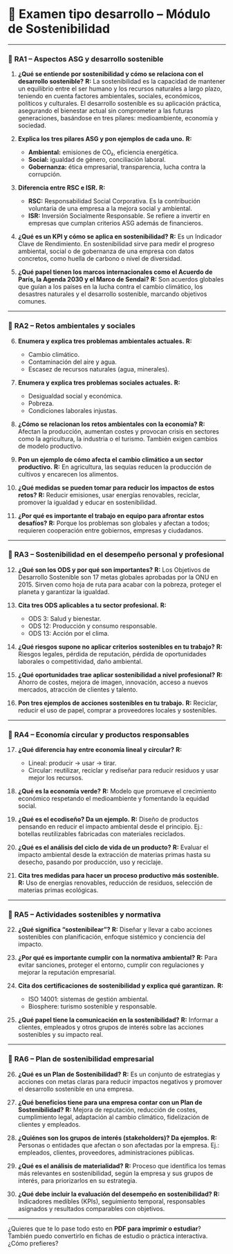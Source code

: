 # 📝 **Examen tipo desarrollo – Módulo de Sostenibilidad**

---

### 🔹 **RA1 – Aspectos ASG y desarrollo sostenible**

1. **¿Qué se entiende por sostenibilidad y cómo se relaciona con el desarrollo sostenible?**
   **R:** La sostenibilidad es la capacidad de mantener un equilibrio entre el ser humano y los recursos naturales a largo plazo, teniendo en cuenta factores ambientales, sociales, económicos, políticos y culturales. El desarrollo sostenible es su aplicación práctica, asegurando el bienestar actual sin comprometer a las futuras generaciones, basándose en tres pilares: medioambiente, economía y sociedad.

2. **Explica los tres pilares ASG y pon ejemplos de cada uno.**
   **R:**

   * **Ambiental:** emisiones de CO₂, eficiencia energética.
   * **Social:** igualdad de género, conciliación laboral.
   * **Gobernanza:** ética empresarial, transparencia, lucha contra la corrupción.

3. **Diferencia entre RSC e ISR.**
   **R:**

   * **RSC:** Responsabilidad Social Corporativa. Es la contribución voluntaria de una empresa a la mejora social y ambiental.
   * **ISR:** Inversión Socialmente Responsable. Se refiere a invertir en empresas que cumplan criterios ASG además de financieros.

4. **¿Qué es un KPI y cómo se aplica en sostenibilidad?**
   **R:** Es un Indicador Clave de Rendimiento. En sostenibilidad sirve para medir el progreso ambiental, social o de gobernanza de una empresa con datos concretos, como huella de carbono o nivel de diversidad.

5. **¿Qué papel tienen los marcos internacionales como el Acuerdo de París, la Agenda 2030 y el Marco de Sendai?**
   **R:** Son acuerdos globales que guían a los países en la lucha contra el cambio climático, los desastres naturales y el desarrollo sostenible, marcando objetivos comunes.

---

### 🔹 **RA2 – Retos ambientales y sociales**

6. **Enumera y explica tres problemas ambientales actuales.**
   **R:**

   * Cambio climático.
   * Contaminación del aire y agua.
   * Escasez de recursos naturales (agua, minerales).

7. **Enumera y explica tres problemas sociales actuales.**
   **R:**

   * Desigualdad social y económica.
   * Pobreza.
   * Condiciones laborales injustas.

8. **¿Cómo se relacionan los retos ambientales con la economía?**
   **R:** Afectan la producción, aumentan costes y provocan crisis en sectores como la agricultura, la industria o el turismo. También exigen cambios de modelo productivo.

9. **Pon un ejemplo de cómo afecta el cambio climático a un sector productivo.**
   **R:** En agricultura, las sequías reducen la producción de cultivos y encarecen los alimentos.

10. **¿Qué medidas se pueden tomar para reducir los impactos de estos retos?**
    **R:** Reducir emisiones, usar energías renovables, reciclar, promover la igualdad y educar en sostenibilidad.

11. **¿Por qué es importante el trabajo en equipo para afrontar estos desafíos?**
    **R:** Porque los problemas son globales y afectan a todos; requieren cooperación entre gobiernos, empresas y ciudadanos.

---

### 🔹 **RA3 – Sostenibilidad en el desempeño personal y profesional**

12. **¿Qué son los ODS y por qué son importantes?**
    **R:** Los Objetivos de Desarrollo Sostenible son 17 metas globales aprobadas por la ONU en 2015. Sirven como hoja de ruta para acabar con la pobreza, proteger el planeta y garantizar la igualdad.

13. **Cita tres ODS aplicables a tu sector profesional.**
    **R:**

    * ODS 3: Salud y bienestar.
    * ODS 12: Producción y consumo responsable.
    * ODS 13: Acción por el clima.

14. **¿Qué riesgos supone no aplicar criterios sostenibles en tu trabajo?**
    **R:** Riesgos legales, pérdida de reputación, pérdida de oportunidades laborales o competitividad, daño ambiental.

15. **¿Qué oportunidades trae aplicar sostenibilidad a nivel profesional?**
    **R:** Ahorro de costes, mejora de imagen, innovación, acceso a nuevos mercados, atracción de clientes y talento.

16. **Pon tres ejemplos de acciones sostenibles en tu trabajo.**
    **R:** Reciclar, reducir el uso de papel, comprar a proveedores locales y sostenibles.

---

### 🔹 **RA4 – Economía circular y productos responsables**

17. **¿Qué diferencia hay entre economía lineal y circular?**
    **R:**

    * Lineal: producir → usar → tirar.
    * Circular: reutilizar, reciclar y rediseñar para reducir residuos y usar mejor los recursos.

18. **¿Qué es la economía verde?**
    **R:** Modelo que promueve el crecimiento económico respetando el medioambiente y fomentando la equidad social.

19. **¿Qué es el ecodiseño? Da un ejemplo.**
    **R:** Diseño de productos pensando en reducir el impacto ambiental desde el principio. Ej.: botellas reutilizables fabricadas con materiales reciclados.

20. **¿Qué es el análisis del ciclo de vida de un producto?**
    **R:** Evaluar el impacto ambiental desde la extracción de materias primas hasta su desecho, pasando por producción, uso y reciclaje.

21. **Cita tres medidas para hacer un proceso productivo más sostenible.**
    **R:** Uso de energías renovables, reducción de residuos, selección de materias primas ecológicas.

---

### 🔹 **RA5 – Actividades sostenibles y normativa**

22. **¿Qué significa “sostenibilear”?**
    **R:** Diseñar y llevar a cabo acciones sostenibles con planificación, enfoque sistémico y conciencia del impacto.

23. **¿Por qué es importante cumplir con la normativa ambiental?**
    **R:** Para evitar sanciones, proteger el entorno, cumplir con regulaciones y mejorar la reputación empresarial.

24. **Cita dos certificaciones de sostenibilidad y explica qué garantizan.**
    **R:**

    * ISO 14001: sistemas de gestión ambiental.
    * Biosphere: turismo sostenible y responsable.

25. **¿Qué papel tiene la comunicación en la sostenibilidad?**
    **R:** Informar a clientes, empleados y otros grupos de interés sobre las acciones sostenibles y su impacto real.

---

### 🔹 **RA6 – Plan de sostenibilidad empresarial**

26. **¿Qué es un Plan de Sostenibilidad?**
    **R:** Es un conjunto de estrategias y acciones con metas claras para reducir impactos negativos y promover el desarrollo sostenible en una empresa.

27. **¿Qué beneficios tiene para una empresa contar con un Plan de Sostenibilidad?**
    **R:** Mejora de reputación, reducción de costes, cumplimiento legal, adaptación al cambio climático, fidelización de clientes y empleados.

28. **¿Quiénes son los grupos de interés (stakeholders)? Da ejemplos.**
    **R:** Personas o entidades que afectan o son afectadas por la empresa. Ej.: empleados, clientes, proveedores, administraciones públicas.

29. **¿Qué es el análisis de materialidad?**
    **R:** Proceso que identifica los temas más relevantes en sostenibilidad, según la empresa y sus grupos de interés, para priorizarlos en su estrategia.

30. **¿Qué debe incluir la evaluación del desempeño en sostenibilidad?**
    **R:** Indicadores medibles (KPIs), seguimiento temporal, responsables asignados y resultados comparables con objetivos.

---

¿Quieres que te lo pase todo esto en **PDF para imprimir o estudiar**? También puedo convertirlo en fichas de estudio o práctica interactiva. ¿Cómo prefieres?
